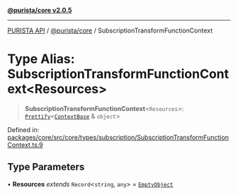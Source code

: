 [**@purista/core v2.0.5**](../README.md)

***

[PURISTA API](../../../packages.md) / [@purista/core](../README.md) / SubscriptionTransformFunctionContext

# Type Alias: SubscriptionTransformFunctionContext\<Resources\>

> **SubscriptionTransformFunctionContext**\<`Resources`\>: [`Prettify`](Prettify.md)\<[`ContextBase`](ContextBase.md) & `object`\>

Defined in: [packages/core/src/core/types/subscription/SubscriptionTransformFunctionContext.ts:9](https://github.com/puristajs/purista/blob/master/packages/core/src/core/types/subscription/SubscriptionTransformFunctionContext.ts#L9)

## Type Parameters

• **Resources** *extends* `Record`\<`string`, `any`\> = [`EmptyObject`](EmptyObject.md)
